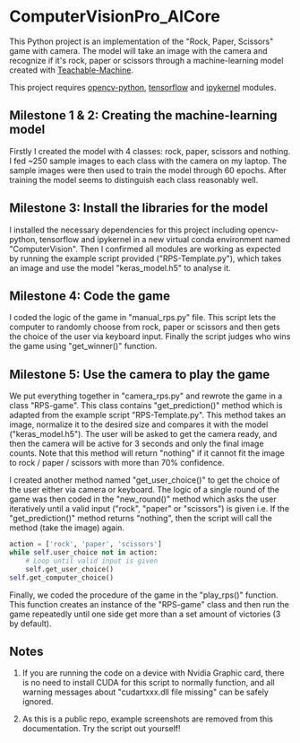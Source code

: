# ComputerVisionPro_AICore

This Python project is an implementation of the "Rock, Paper, Scissors" game with camera. The model will take an image with the camera and recognize if it's rock, paper or scissors through a machine-learning model created with [Teachable-Machine](https://teachablemachine.withgoogle.com/ ).

This project requires [opencv-python](https://github.com/opencv/opencv-python), [tensorflow](https://github.com/tensorflow) and [ipykernel](https://github.com/ipython/ipykernel) modules.

## Milestone 1 & 2: Creating the machine-learning model

Firstly I created the model with 4 classes: rock, paper, scissors and nothing. I fed ~250 sample images to each class with the camera on my laptop. The sample images were then used to train the model through 60 epochs. After training the model seems to distinguish each class reasonably well.

## Milestone 3: Install the libraries for the model

I installed the necessary dependencies for this project including opencv-python, tensorflow and ipykernel in a new virtual conda environment named "ComputerVision". Then I confirmed all modules are working as expected by running the example script provided ("RPS-Template.py"), which takes an image and use the model "keras_model.h5" to analyse it.

## Milestone 4: Code the game 

I coded the logic of the game in "manual_rps.py" file. This script lets the computer to randomly choose from rock, paper or scissors and then gets the choice of the user via keyboard input. Finally the script judges who wins the game using "get_winner()" function.

## Milestone 5: Use the camera to play the game

We put everything together in "camera_rps.py" and rewrote the game in a class "RPS-game". This class contains "get_prediction()" method which is adapted from the example script "RPS-Template.py". This method takes an image, normalize it to the desired size and compares it with the model ("keras_model.h5"). The user will be asked to get the camera ready, and then the camera will be active for 3 seconds and only the final image counts. Note that this method will return "nothing" if it cannot fit the image to rock / paper / scissors with more than 70% confidence.

I created another method named "get_user_choice()" to get the choice of the user either via camera or keyboard. The logic of a single round of the game was then coded in the "new_round()" method which asks the user iteratively until a valid input ("rock", "paper" or "scissors") is given i.e. If the "get_prediction()" method returns "nothing", then the script will call the method (take the image) again.

```python
action = ['rock', 'paper', 'scissors']
while self.user_choice not in action:
    # Loop until valid input is given
    self.get_user_choice()
self.get_computer_choice()
```

Finally, we coded the procedure of the game in the "play_rps()" function. This function creates an instance of the "RPS-game" class and then run the game repeatedly until one side get more than a set amount of victories (3 by default).

## Notes

1. If you are running the code on a device with Nvidia Graphic card, there is no need to install CUDA for this script to normally function, and all warning messages about "cudartxxx.dll file missing" can be safely ignored.

2. As this is a public repo, example screenshots are removed from this documentation. Try the script out yourself!
